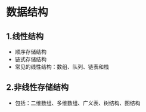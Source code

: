 # 数据结构

## 1.线性结构

- 顺序存储结构
- 链式存储结构
- 常见的线性结构：数组、队列、链表和栈



## 2.非线性存储结构

- 包括：二维数组、多维数组、广义表、树结构、图结构

